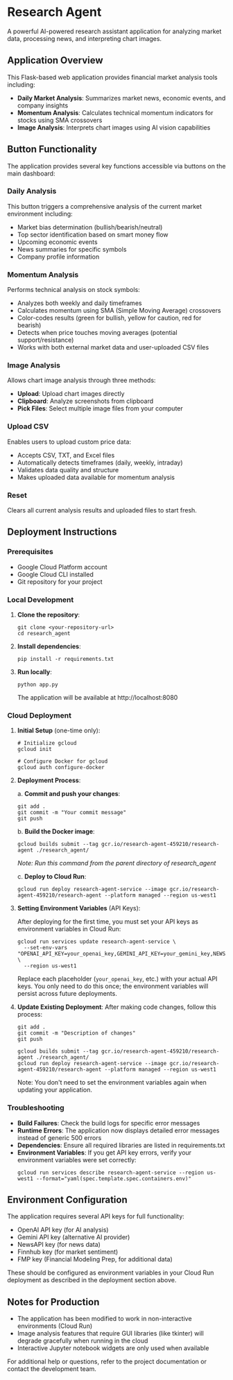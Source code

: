 # Research Agent

A powerful AI-powered research assistant application for analyzing market data, processing news, and interpreting chart images.

## Application Overview

This Flask-based web application provides financial market analysis tools including:

- **Daily Market Analysis**: Summarizes market news, economic events, and company insights
- **Momentum Analysis**: Calculates technical momentum indicators for stocks using SMA crossovers
- **Image Analysis**: Interprets chart images using AI vision capabilities

## Button Functionality

The application provides several key functions accessible via buttons on the main dashboard:

### Daily Analysis
This button triggers a comprehensive analysis of the current market environment including:
- Market bias determination (bullish/bearish/neutral)
- Top sector identification based on smart money flow
- Upcoming economic events
- News summaries for specific symbols
- Company profile information

### Momentum Analysis
Performs technical analysis on stock symbols:
- Analyzes both weekly and daily timeframes
- Calculates momentum using SMA (Simple Moving Average) crossovers
- Color-codes results (green for bullish, yellow for caution, red for bearish)
- Detects when price touches moving averages (potential support/resistance)
- Works with both external market data and user-uploaded CSV files

### Image Analysis
Allows chart image analysis through three methods:
- **Upload**: Upload chart images directly
- **Clipboard**: Analyze screenshots from clipboard
- **Pick Files**: Select multiple image files from your computer

### Upload CSV
Enables users to upload custom price data:
- Accepts CSV, TXT, and Excel files
- Automatically detects timeframes (daily, weekly, intraday)
- Validates data quality and structure
- Makes uploaded data available for momentum analysis

### Reset
Clears all current analysis results and uploaded files to start fresh.

## Deployment Instructions

### Prerequisites
- Google Cloud Platform account
- Google Cloud CLI installed
- Git repository for your project

### Local Development

1. **Clone the repository**:
   ```
   git clone <your-repository-url>
   cd research_agent
   ```

2. **Install dependencies**:
   ```
   pip install -r requirements.txt
   ```

3. **Run locally**:
   ```
   python app.py
   ```
   The application will be available at http://localhost:8080

### Cloud Deployment

1. **Initial Setup** (one-time only):
   ```
   # Initialize gcloud
   gcloud init

   # Configure Docker for gcloud
   gcloud auth configure-docker
   ```

2. **Deployment Process**:

   a. **Commit and push your changes**:
   ```
   git add .
   git commit -m "Your commit message"
   git push
   ```

   b. **Build the Docker image**:
   ```
   gcloud builds submit --tag gcr.io/research-agent-459210/research-agent ./research_agent/
   ```
   *Note: Run this command from the parent directory of research_agent*

   c. **Deploy to Cloud Run**:
   ```
   gcloud run deploy research-agent-service --image gcr.io/research-agent-459210/research-agent --platform managed --region us-west1
   ```

3. **Setting Environment Variables** (API Keys):
   
   After deploying for the first time, you must set your API keys as environment variables in Cloud Run:
   
   ```
   gcloud run services update research-agent-service \
     --set-env-vars "OPENAI_API_KEY=your_openai_key,GEMINI_API_KEY=your_gemini_key,NEWSAPI_KEY=your_newsapi_key,FINNHUB_KEY=your_finnhub_key,FMP_KEY=your_fmp_key" \
     --region us-west1
   ```
   
   Replace each placeholder (`your_openai_key`, etc.) with your actual API keys. You only need to do this once; the environment variables will persist across future deployments.

4. **Update Existing Deployment**:
   After making code changes, follow this process:
   ```
   git add .
   git commit -m "Description of changes"
   git push
   
   gcloud builds submit --tag gcr.io/research-agent-459210/research-agent ./research_agent/
   gcloud run deploy research-agent-service --image gcr.io/research-agent-459210/research-agent --platform managed --region us-west1
   ```
   
   Note: You don't need to set the environment variables again when updating your application.

### Troubleshooting

- **Build Failures**: Check the build logs for specific error messages
- **Runtime Errors**: The application now displays detailed error messages instead of generic 500 errors
- **Dependencies**: Ensure all required libraries are listed in requirements.txt
- **Environment Variables**: If you get API key errors, verify your environment variables were set correctly:
  ```
  gcloud run services describe research-agent-service --region us-west1 --format="yaml(spec.template.spec.containers.env)"
  ```

## Environment Configuration

The application requires several API keys for full functionality:
- OpenAI API key (for AI analysis)
- Gemini API key (alternative AI provider)
- NewsAPI key (for news data)
- Finnhub key (for market sentiment)
- FMP key (Financial Modeling Prep, for additional data)

These should be configured as environment variables in your Cloud Run deployment as described in the deployment section above.

## Notes for Production

- The application has been modified to work in non-interactive environments (Cloud Run)
- Image analysis features that require GUI libraries (like tkinter) will degrade gracefully when running in the cloud
- Interactive Jupyter notebook widgets are only used when available

For additional help or questions, refer to the project documentation or contact the development team. 